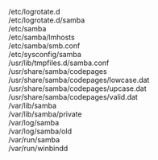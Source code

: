 /etc/logrotate.d  
/etc/logrotate.d/samba  
/etc/samba  
/etc/samba/lmhosts  
/etc/samba/smb.conf  
/etc/sysconfig/samba  
/usr/lib/tmpfiles.d/samba.conf  
/usr/share/samba/codepages  
/usr/share/samba/codepages/lowcase.dat  
/usr/share/samba/codepages/upcase.dat  
/usr/share/samba/codepages/valid.dat  
/var/lib/samba  
/var/lib/samba/private  
/var/log/samba  
/var/log/samba/old  
/var/run/samba  
/var/run/winbindd  

